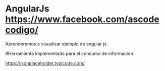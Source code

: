 # AngularJs    https://www.facebook.com/ascodecodigo/

Aprenderemos a visualizar ejemplo de angular js.



#Herramienta implementada para el consumo de informacion.

https://jsonplaceholder.typicode.com/